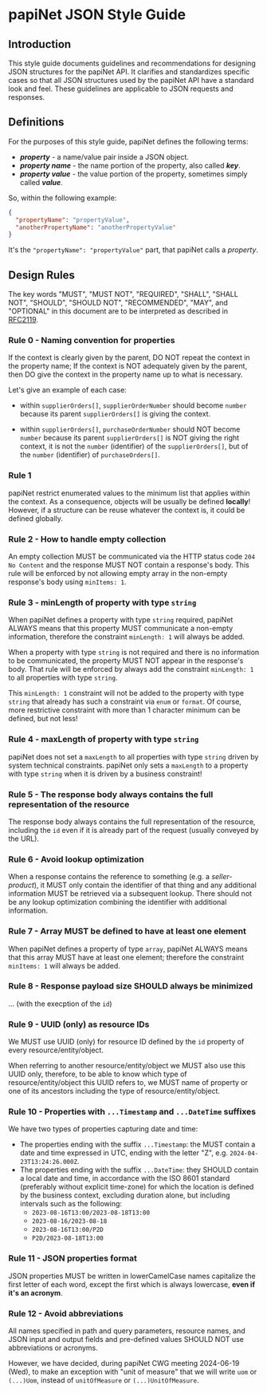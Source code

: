 <!-- papiNet materials are covered by the following copyright statements Copyright 2021-2024 papiNet G.I.E (papiNet). All rights reserved by the Copyright Owner under the laws of the United States, Belgium, the European Economic Community, and all states, domestic and foreign. -->

# papiNet JSON Style Guide

## Introduction

This style guide documents guidelines and recommendations for designing JSON structures for the papiNet API. It clarifies and standardizes specific cases so that all JSON structures used by the papiNet API have a standard look and feel. These guidelines are applicable to JSON requests and responses.

## Definitions

For the purposes of this style guide, papiNet defines the following terms:

* **_property_** - a name/value pair inside a JSON object.
* **_property name_** - the name portion of the property, also called **_key_**.
* **_property value_** - the value portion of the property, sometimes simply called **_value_**.

So, within the following example:

```json
{
  "propertyName": "propertyValue",
  "anotherPropertyName": "anotherPropertyValue"
}
```

It's the `"propertyName": "propertyValue"` part, that papiNet calls a _property_.

## Design Rules

The key words "MUST", "MUST NOT", "REQUIRED", "SHALL", "SHALL NOT", "SHOULD", "SHOULD NOT", "RECOMMENDED", "MAY", and "OPTIONAL" in this document are to be interpreted as described in [RFC2119](https://datatracker.ietf.org/doc/html/rfc2119).

### Rule 0 - Naming convention for properties

If the context is clearly given by the parent, DO NOT repeat the context in the property name; If the context is NOT adequately given by the parent, then DO give the context in the property name up to what is necessary.

Let's give an example of each case:

* within `supplierOrders[]`, `supplierOrderNumber` should become `number` because its parent `supplierOrders[]` is giving the context.

* within `supplierOrders[]`, `purchaseOrderNumber` should NOT become `number` because its parent `supplierOrders[]` is NOT giving the right context, it is not the `number` (identifier) of the `supplierOrders[]`, but of the `number` (identifier) of `purchaseOrders[]`.

### Rule 1

papiNet restrict enumerated values to the minimum list that applies within the context. As a consequence, objects will be usually be defined **locally**! However, if a structure can be reuse whatever the context is, it could be defined globally.

### Rule 2 - How to handle empty collection

An empty collection MUST be communicated via the HTTP status code `204 No Content` and the response MUST NOT contain a response's body. This rule will be enforced by not allowing empty array in the non-empty response's body using `minItems: 1`.

### Rule 3 - minLength of property with type `string`

When papiNet defines a property with type `string` required, papiNet ALWAYS means that this property MUST communicate a non-empty information, therefore the constraint `minLength: 1` will always be added.

When a property with type `string` is not required and there is no information to be communicated, the property MUST NOT appear in the response's body. That rule will be enforced by always add the constraint `minLength: 1` to all properties with type `string`.

This `minLength: 1` constraint will not be added to the property with type `string` that already has such a constraint via `enum` or `format`. Of course, more restrictive constraint with more than 1 character minimum can be defined, but not less!

### Rule 4 - maxLength of property with type `string`

papiNet does not set a `maxLength` to all properties with type `string` driven by system technical constraints. papiNet only sets a `maxLength` to a property with type `string` when it is driven by a business constraint!

### Rule 5 - The response body always contains the full representation of the resource

The response body always contains the full representation of the resource, including the `id` even if it is already part of the request (usually conveyed by the URL).

### Rule 6 - Avoid lookup optimization

When a response contains the reference to something (e.g. a _seller-product_), it MUST only contain the identifier of that thing and any additional information MUST be retrieved via a subsequent lookup. There should not be any lookup optimization combining the identifier with additional information.

### Rule 7 - Array MUST be defined to have at least one element

When papiNet defines a property of type `array`, papiNet ALWAYS means that this array MUST have at least one element; therefore the constraint `minItems: 1` will always be added.

### Rule 8 - Response payload size SHOULD always be minimized

... (with the execption of the `id`)

### Rule 9 - UUID (only) as resource IDs

We MUST use UUID (only) for resource ID defined by the `id` property of every resource/entity/object.

When referring to another resource/entity/object we MUST also use this UUID only, therefore, to be able to know which type of resource/entity/object this UUID refers to, we MUST name of property or one of its ancestors including the type of resource/entity/object.

### Rule 10 - Properties with `...Timestamp` and `...DateTime` suffixes

We have two types of properties capturing date and time:

* The properties ending with the suffix `...Timestamp`: the MUST contain a date and time expressed in UTC, ending with the letter "Z", e.g. `2024-04-23T13:24:26.000Z`.
* The properties ending with the suffix `...DateTime`: they SHOULD contain a local date and time, in accordance with the ISO 8601 standard (preferably without explicit time-zone) for which the location is defined by the business context, excluding duration alone, but including intervals such as the following:
  - `2023-08-16T13:00/2023-08-18T13:00`
  - `2023-08-16/2023-08-18`
  - `2023-08-16T13:00/P2D`
  - `P2D/2023-08-18T13:00 `

### Rule 11 - JSON properties format

JSON properties MUST be written in lowerCamelCase names capitalize the first letter of each word, except the first which is always lowercase, **even if it's an acronym**.

### Rule 12 - Avoid abbreviations

All names specified in path and query parameters, resource names, and JSON input and output fields and pre-defined values SHOULD NOT use abbreviations or acronyms.

However, we have decided, during papiNet CWG meeting 2024-06-19 (Wed), to make an exception with "unit of measure" that we will write `uom` or `(...)Uom`, instead of `unitOfMeasure` or `(...)UnitOfMeasure`.